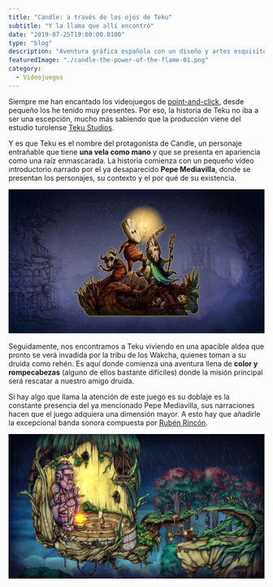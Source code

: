 ```yaml
---
title: "Candle: a través de los ojos de Teku"
subtitle: "Y la llama que allí encontró"
date: "2019-07-25T19:00:00.0100"
type: "blog"
description: "Aventura gráfica española con un diseño y artes esquisitos"
featuredImage: "./candle-the-power-of-the-flame-01.png"
category:
  - Videojuegos
---
```


Siempre me han encantado los videojuegos de [point-and-click](<https://es.wikipedia.org/wiki/Clic_(inform%C3%A1tica)#Point_and_click>), desde pequeño los he tenido muy presentes. Por eso, la historia de Teku no iba a ser una escepción, mucho más sabiendo que la producción viene del estudio turolense [Teku Studios](https://twitter.com/TekuStudios).

Y es que Teku es el nombre del protagonista de Candle, un personaje entrañable que tiene **una vela como mano** y que se presenta en apariencia como una raíz enmascarada. La historia comienza con un pequeño vídeo introductorio narrado por el ya desaparecido **Pepe Mediavilla**, donde se presentan los personajes, su contexto y el por qué de su existencia.

![Imagen promocional del juego](./candle-the-power-of-the-flame-02.jpg)

Seguidamente, nos encontramos a Teku viviendo en una apacible aldea que pronto se verá invadida por la tribu de los Wakcha, quienes toman a su druida como rehén. Es aquí donde comienza una aventura llena de **color y rompecabezas** (alguno de ellos bastante difíciles) donde la misión principal será rescatar a nuestro amigo druida.

Si hay algo que llama la atención de este juego es su doblaje es la constante presencia del ya mencionado Pepe Mediavilla, sus narraciones hacen que el juego adquiera una dimensión mayor. A esto hay que añadirle la excepcional banda sonora compuesta por [Rubén Rincón](https://www.rubenrincon.com/copia-de-candle).

![Imagen del juego](./candle-the-power-of-the-flame-03.jpg)
